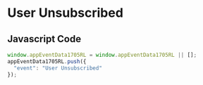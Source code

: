 # User Unsubscribed

### 

## Javascript Code
```js
window.appEventData1705RL = window.appEventData1705RL || [];
appEventData1705RL.push({
  "event": "User Unsubscribed"
});
```








